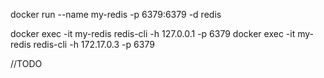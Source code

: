 docker run --name my-redis -p 6379:6379 -d redis

docker exec -it my-redis redis-cli -h 127.0.0.1 -p 6379
docker exec -it my-redis redis-cli -h 172.17.0.3 -p 6379

//TODO